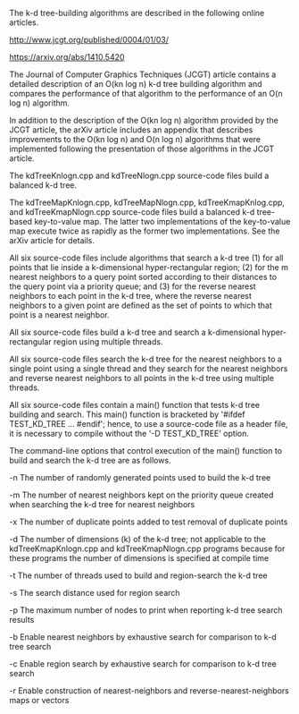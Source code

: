 The k-d tree-building algorithms are described in the following online articles.

http://www.jcgt.org/published/0004/01/03/

https://arxiv.org/abs/1410.5420

The Journal of Computer Graphics Techniques (JCGT) article contains a detailed description of an O(kn log n) k-d tree building algorithm and compares the performance of that algorithm to the performance of an O(n log n) algorithm.

In addition to the description of the O(kn log n) algorithm provided by the JCGT article, the arXiv article includes an appendix that describes improvements to the O(kn log n) and O(n log n) algorithms that were implemented following the presentation of those algorithms in the JCGT article.

The kdTreeKnlogn.cpp and kdTreeNlogn.cpp source-code files build a balanced k-d tree.

The kdTreeMapKnlogn.cpp, kdTreeMapNlogn.cpp, kdTreeKmapKnlog.cpp, and kdTreeKmapNlogn.cpp source-code files build a balanced k-d tree-based key-to-value map. The latter two implementations of the key-to-value map execute twice as rapidly as the former two implementations. See the arXiv article for details.

All six source-code files include algorithms that search a k-d tree (1) for all points that lie inside a k-dimensional hyper-rectangular region; (2) for the m nearest neighbors to a query point sorted according to their distances to the query point via a priority queue; and (3) for the reverse nearest neighbors to each point in the k-d tree, where the reverse nearest neighbors to a given point are defined as the set of points to which that point is a nearest neighbor.

All six source-code files build a k-d tree and search a k-dimensional hyper-rectangular region using multiple threads.

All six source-code files search the k-d tree for the nearest neighbors to a single point using a single thread and they search for the nearest neighbors and reverse nearest neighbors to all points in the k-d tree using multiple threads.

All six source-code files contain a main() function that tests k-d tree building and search. This main() function is bracketed by '#ifdef TEST_KD_TREE ... #endif'; hence, to use a source-code file as a header file, it is necessary to compile without the '-D TEST_KD_TREE' option.

The command-line options that control execution of the main() function to build and search the k-d tree are as follows.

-n The number of randomly generated points used to build the k-d tree

-m The number of nearest neighbors kept on the priority queue created when searching the k-d tree for nearest neighbors

-x The number of duplicate points added to test removal of duplicate points

-d The number of dimensions (k) of the k-d tree; not applicable to the kdTreeKmapKnlogn.cpp and kdTreeKmapNlogn.cpp programs because for these programs the number of dimensions is specified at compile time

-t The number of threads used to build and region-search the k-d tree

-s The search distance used for region search

-p The maximum number of nodes to print when reporting k-d tree search results

-b Enable nearest neighbors by exhaustive search for comparison to k-d tree search

-c Enable region search by exhaustive search for comparison to k-d tree search

-r Enable construction of nearest-neighbors and reverse-nearest-neighbors maps or vectors
